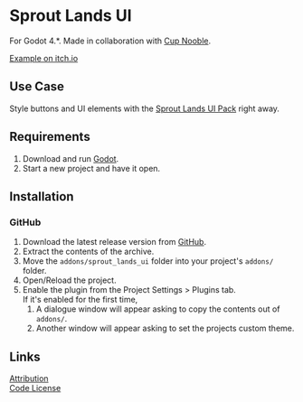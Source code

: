 # Sprout Lands UI
For Godot 4.*. Made in collaboration with [Cup Nooble](https://cupnooble.itch.io/).

[Example on itch.io](https://maaack.itch.io/harvest-hill-gwj-62-edition)  

## Use Case
Style buttons and UI elements with the [Sprout Lands UI Pack](https://cupnooble.itch.io/sprout-lands-ui-pack) right away.

## Requirements
1. Download and run [Godot](https://godotengine.org/).
2. Start a new project and have it open.
  
## Installation

### GitHub


1.  Download the latest release version from [GitHub](https://github.com/Maaack/Sprout-Lands-Tilemap/releases/latest).  
2.  Extract the contents of the archive.
3.  Move the `addons/sprout_lands_ui` folder into your project's `addons/` folder.  
4.  Open/Reload the project.  
5.  Enable the plugin from the Project Settings > Plugins tab.  
    If it's enabled for the first time,
    1.  A dialogue window will appear asking to copy the contents out of `addons/`.
    2.  Another window will appear asking to set the projects custom theme.

## Links
[Attribution](/addons/sprout_lands_ui/ATTRIBUTION.md)  
[Code License](/addons/sprout_lands_ui/LICENSE.txt)  
